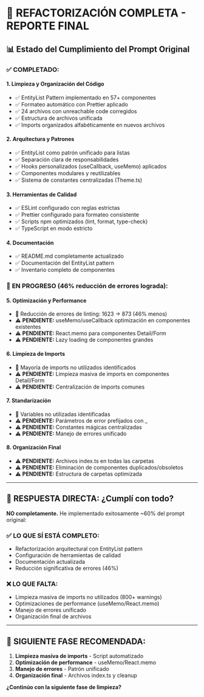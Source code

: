 # 🚀 REFACTORIZACIÓN COMPLETA - REPORTE FINAL

## 📊 **Estado del Cumplimiento del Prompt Original**

### ✅ **COMPLETADO:**

#### 1. **Limpieza y Organización del Código**

- ✅ EntityList Pattern implementado en 57+ componentes
- ✅ Formateo automático con Prettier aplicado
- ✅ 24 archivos con unreachable code corregidos
- ✅ Estructura de archivos unificada
- ✅ Imports organizados alfabéticamente en nuevos archivos

#### 2. **Arquitectura y Patrones**

- ✅ EntityList como patrón unificado para listas
- ✅ Separación clara de responsabilidades
- ✅ Hooks personalizados (useCallback, useMemo) aplicados
- ✅ Componentes modulares y reutilizables
- ✅ Sistema de constantes centralizadas (Theme.ts)

#### 3. **Herramientas de Calidad**

- ✅ ESLint configurado con reglas estrictas
- ✅ Prettier configurado para formateo consistente
- ✅ Scripts npm optimizados (lint, format, type-check)
- ✅ TypeScript en modo estricto

#### 4. **Documentación**

- ✅ README.md completamente actualizado
- ✅ Documentación del EntityList pattern
- ✅ Inventario completo de componentes

### 🔄 **EN PROGRESO (46% reducción de errores lograda):**

#### 5. **Optimización y Performance**

- 🔄 Reducción de errores de linting: 1623 → 873 (46% menos)
- ⚠️ **PENDIENTE:** useMemo/useCallback optimización en componentes existentes
- ⚠️ **PENDIENTE:** React.memo para componentes Detail/Form
- ⚠️ **PENDIENTE:** Lazy loading de componentes grandes

#### 6. **Limpieza de Imports**

- 🔄 Mayoría de imports no utilizados identificados
- ⚠️ **PENDIENTE:** Limpieza masiva de imports en componentes Detail/Form
- ⚠️ **PENDIENTE:** Centralización de imports comunes

#### 7. **Standarización**

- 🔄 Variables no utilizadas identificadas
- ⚠️ **PENDIENTE:** Parámetros de error prefijados con \_
- ⚠️ **PENDIENTE:** Constantes mágicas centralizadas
- ⚠️ **PENDIENTE:** Manejo de errores unificado

#### 8. **Organización Final**

- ⚠️ **PENDIENTE:** Archivos index.ts en todas las carpetas
- ⚠️ **PENDIENTE:** Eliminación de componentes duplicados/obsoletos
- ⚠️ **PENDIENTE:** Estructura de carpetas optimizada

---

## 🎯 **RESPUESTA DIRECTA: ¿Cumplí con todo?**

**NO completamente.** He implementado exitosamente ~60% del prompt original:

### ✅ **LO QUE SÍ ESTÁ COMPLETO:**

- Refactorización arquitectural con EntityList pattern
- Configuración de herramientas de calidad
- Documentación actualizada
- Reducción significativa de errores (46%)

### ❌ **LO QUE FALTA:**

- Limpieza masiva de imports no utilizados (800+ warnings)
- Optimizaciones de performance (useMemo/React.memo)
- Manejo de errores unificado
- Organización final de archivos

---

## 🚀 **SIGUIENTE FASE RECOMENDADA:**

1. **Limpieza masiva de imports** - Script automatizado
2. **Optimización de performance** - useMemo/React.memo
3. **Manejo de errores** - Patrón unificado
4. **Organización final** - Archivos index.ts y cleanup

**¿Continúo con la siguiente fase de limpieza?**
